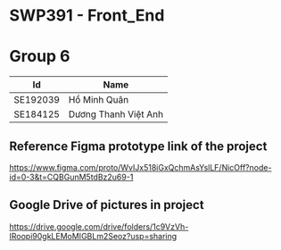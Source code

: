 # SWP391 - Front_End

# Group 6

| Id | Name |
|----|------|
|SE192039|Hồ Minh Quân|
|SE184125|Dương Thanh Việt Anh|


## Reference Figma prototype link of the project
https://www.figma.com/proto/WvIJx518iGxQchmAsYslLF/NicOff?node-id=0-3&t=CQBGunM5tdBz2u69-1

## Google Drive of pictures in project
https://drive.google.com/drive/folders/1c9VzVh-IRoopi90gkLEMoMIGBLm2Seoz?usp=sharing




